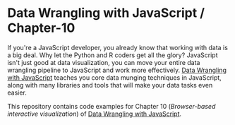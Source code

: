 # Data Wrangling with JavaScript / Chapter-10

If you're a JavaScript developer, you already know that working with data is a big deal. Why let the Python and R coders get all the glory? JavaScript isn't just good at data visualization, you can move your entire data wrangling pipeline to JavaScript and work more effectively. [Data Wrangling with JavaScript](http://bit.ly/2t2cJu2) teaches you core data munging techniques in JavaScript, along with many libraries and tools that will make your data tasks even easier.

This repository contains code examples for Chapter 10 (*Browser-based interactive visualization*) of [Data Wrangling with JavaScript](http://bit.ly/2t2cJu2).